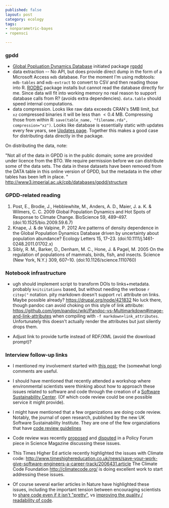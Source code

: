 ```yaml
---
published: false
layout: post
category: ecology
tags:
- nonparametric-bayes
- ropensci

---
```





### gpdd

- [Global Popluation Dynamics Database](http://www3.imperial.ac.uk/cpb/databases/gpdd) initiated package [rgpdd](https://github.com/ropensci/rgpdd)
- data extraction -- No API, but does provide direct dump in the form of a Microsoft Access `mdb` database.  For the moment I'm using mdbtools: `mdb-tables` and `mdb-extract` to convert to CSV and then reading those into R.    [RODBC](http://cran.r-project.org/web/packages/RODBC/index.html) package installs but cannot read the database directly for me. Since data will fit into working memory no real reason to support database calls from R? (avoids extra dependencies).  `data.table` should speed internal computations.   
- data compression. Looks like raw data exceeds CRAN's 5MB limit, but `xz` compressed binaries it will be less than $<0.4$ MB.  Compressing those from within R: `save(table_name, "filename.rda", compression="xz")`.  Looks like database is essentially static with updates every few years, see [Updates page](http://www3.imperial.ac.uk/cpb/databases/gpdd/updates).  Together this makes a good case for distributing data directly in the package.  


On distributing the data, note: 

"Not all of the data in GPDD is in the public domain; some are provided under licence from the BTO.  We require permission before we can distribute some of the data sets.  The data in these datasets have been removed from the DATA table in this online version of GPDD, but the metadata in the other tables has been left in place. "
http://www3.imperial.ac.uk/cpb/databases/gpdd/structure


### GPDD-related reading 


1. Post, E., Brodie, J., Hebblewhite, M., Anders, A. D., Maier, J. a. K. & Wilmers, C. C. 2009 Global Population Dynamics and Hot Spots of Response to Climate Change. BioScience 59, 489–497. (doi:10.1525/bio.2009.59.6.7)
2. Knape, J. & de Valpine, P. 2012 Are patterns of density dependence in the Global Population Dynamics Database driven by uncertainty about population abundance? Ecology Letters 15, 17–23. (doi:10.1111/j.1461-0248.2011.01702.x)
3. Sibly, R. M., Barker, D., Denham, M. C., Hone, J. & Pagel, M. 2005 On the regulation of populations of mammals, birds, fish, and insects. Science (New York, N.Y.) 309, 607–10. (doi:10.1126/science.1110760)


### Notebook infrastructure

- ugh should implement script to transform DOIs to links+metadata. probably `knitcitations` based, but without needing the verbose `r citep("` notation.  pity markdown doesn't support `rel` attribute on links.  Maybe possible already? https://drupal.org/node/421832  No luck there, though pandoc can avoid choking on this style of link attribute: https://github.com/jgm/pandoc/wiki/Pandoc-vs-Multimarkdown#image-and-link-attributes when compiling with `-f markdown+link_attributes`.  Unfortunately this doesn't actually render the attributes but just silently drops them.  

- Adjust link to provide turtle instead of RDF/XML (avoid the download prompt)? 

### Interview follow-up links

- I mentioned my involvement started with [this post](http://carlboettiger.info/2013/06/13/what-I-look-for-in-software-papers.html); the (somewhat long) comments are useful. 

- I should have mentioned that recently attended a workshop where environmental scientists were thinking about how to approach these issues related to software and code through the creation of a [Software Sustainability Center](http://isees.nceas.ucsb.edu).  (Of which code review could be one possible service it might provide).  

- I might have mentioned that a few organizations are doing code review.  Notably, the journal of open research, published by the new UK Software Sustainability Institute. They are one of the few organziations that have [code review guidelines](http://carlboettiger.info/2013/07/09/reviewing-software-revisited.html)

- Code review was recently [proposed](http://dx.doi.org/10.1126/science.1231535) and [disputed](http://dx.doi.org/10.1126/science.341.6143.236-b) in a Policy Forum piece in Science Magazine discussing these issues.  

- This Times Higher Ed article recently highlighted the issues with Climate code: http://www.timeshighereducation.co.uk/news/save-your-work-give-software-engineers-a-career-track/2006431.article  The Climate Code Foundation http://climatecode.org/ is doing excellent work to start addressing these issues.  

- Of course several earlier articles in Nature have highlighted these issues, including the important tension between encouraging scientists to [share code even if it isn't "pretty"](http://doi.org/10.1038/nature10836), vs [improving the quality / readability of code](http://doi.org/10.1038/467775a).  



